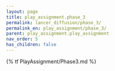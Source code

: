 ```yaml
---
layout: page
title: play_assignment.phase_3
permalink: lancer_diffusion/phase_3/
permalink_en: play_assignment/phase_3/
parent: play_assignment.play_assignment
nav_order: 5
has_children: false
---
```


{% tf PlayAssignment/Phase3.md %}